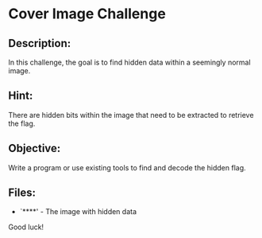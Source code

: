 # Cover Image Challenge

## Description:
In this challenge, the goal is to find hidden data within a seemingly normal image.

## Hint:
There are hidden bits within the image that need to be extracted to retrieve the flag.

## Objective:
Write a program or use existing tools to find and decode the hidden flag.

## Files:
- `****' - The image with hidden data

Good luck!
